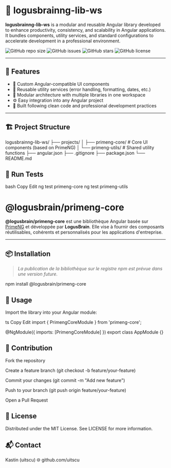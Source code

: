 # 🧠 logusbrainng-lib-ws

**logusbrainng-lib-ws** is a modular and reusable Angular library developed to enhance productivity, consistency, and scalability in Angular applications.  
It bundles components, utility services, and standard configurations to accelerate development in a professional environment.

![GitHub repo size](https://img.shields.io/github/repo-size/uitscu/logusbrainng-lib-ws)
![GitHub issues](https://img.shields.io/github/issues/uitscu/logusbrainng-lib-ws)
![GitHub stars](https://img.shields.io/github/stars/uitscu/logusbrainng-lib-ws)
![GitHub license](https://img.shields.io/github/license/uitscu/logusbrainng-lib-ws)

---

## 🚀 Features

- 🔌 Custom Angular-compatible UI components
- 🧰 Reusable utility services (error handling, formatting, dates, etc.)
- 🧱 Modular architecture with multiple libraries in one workspace
- ⚙️ Easy integration into any Angular project
- 🔐 Built following clean code and professional development practices

---

## 🏗️ Project Structure

logusbrainng-lib-ws/
├── projects/
│   ├── primeng-core/      # Core UI components (based on PrimeNG)
│   └── primeng-utils/     # Shared utility functions
├── angular.json
├── .gitignore
├── package.json
└── README.md

## 🧪 Run Tests
bash
Copy
Edit
ng test primeng-core
ng test primeng-utils


# @logusbrain/primeng-core

**@logusbrain/primeng-core** est une bibliothèque Angular basée sur [PrimeNG](https://www.primefaces.org/primeng/) et développée par **LogusBrain**. Elle vise à fournir des composants réutilisables, cohérents et personnalisés pour les applications d'entreprise.

---

## 📦 Installation

> *La publication de la bibliothèque sur le registre npm est prévue dans une version future.*
 
npm install @logusbrain/primeng-core

## 🧰 Usage
Import the library into your Angular module:

ts
Copy
Edit
import { PrimengCoreModule } from 'primeng-core';

@NgModule({
  imports: [PrimengCoreModule]
})
export class AppModule {}

## 🤝 Contribution
Fork the repository

Create a feature branch (git checkout -b feature/your-feature)

Commit your changes (git commit -m "Add new feature")

Push to your branch (git push origin feature/your-feature)

Open a Pull Request

## 📄 License
Distributed under the MIT License. See LICENSE for more information.

## 📬 Contact
Kastin (uitscu) 
🌐 github.com/uitscu
